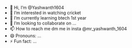- 👋 Hi, I’m @Yashwanth1604
- 👀 I’m interested in watching cricket
- 🌱 I’m currently learning btech 1st year
- 💞️ I’m looking to collaborate on ...
- 📫 How to reach me dm me in insta @mr_yashwanth_1604
- 😄 Pronouns: ...
- ⚡ Fun fact: ...

<!---
Yashwanth1604/Yashwanth1604 is a ✨ special ✨ repository because its `README.md` (this file) appears on your GitHub profile.
You can click the Preview link to take a look at your changes.
--->
